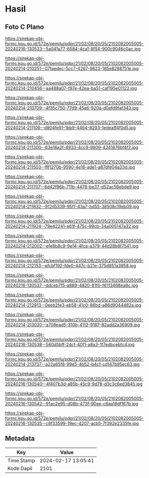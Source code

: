 # Hasil

## Foto C Plano

https://sirekap-obj-formc.kpu.go.id/572e/pemilu/pdpr/21/02/08/20/05/2102082005005-20240216-130533--5a041a77-6584-4ca1-8f54-900c9046c0ac.jpg

https://sirekap-obj-formc.kpu.go.id/572e/pemilu/pdpr/21/02/08/20/05/2102082005005-20240214-210251--07faedec-5cc7-4267-9623-185e8288751e.jpg

https://sirekap-obj-formc.kpu.go.id/572e/pemilu/pdpr/21/02/08/20/05/2102082005005-20240214-210456--aa488a07-f97e-42ea-ba51-caf195e01122.jpg

https://sirekap-obj-formc.kpu.go.id/572e/pemilu/pdpr/21/02/08/20/05/2102082005005-20240214-210709--4f35c750-77d9-45a6-920a-d0afd9faf343.jpg

https://sirekap-obj-formc.kpu.go.id/572e/pemilu/pdpr/21/02/08/20/05/2102082005005-20240214-211106--d804fe91-1bb9-4464-8293-1edeaff4f0d5.jpg

https://sirekap-obj-formc.kpu.go.id/572e/pemilu/pdpr/21/02/08/20/05/2102082005005-20240214-211300--63e18a2f-4933-4cc9-9809-4241876bf4f2.jpg

https://sirekap-obj-formc.kpu.go.id/572e/pemilu/pdpr/21/02/08/20/05/2102082005005-20240214-211503--fff1270b-9590-4e16-ade1-a87dfe04a33d.jpg

https://sirekap-obj-formc.kpu.go.id/572e/pemilu/pdpr/21/02/08/20/05/2102082005005-20240214-211707--6d42f96b-711b-4478-be37-d52ac56ebde9.jpg

https://sirekap-obj-formc.kpu.go.id/572e/pemilu/pdpr/21/02/08/20/05/2102082005005-20240214-211832--912d5339-95f1-43a7-bd55-38508c19eb09.jpg

https://sirekap-obj-formc.kpu.go.id/572e/pemilu/pdpr/21/02/08/20/05/2102082005005-20240214-211924--79e42241-e61f-475c-99cb-34a005147a32.jpg

https://sirekap-obj-formc.kpu.go.id/572e/pemilu/pdpr/21/02/08/20/05/2102082005005-20240214-212002--efe8b8c9-9e14-4fca-a379-44d28b8f7541.jpg

https://sirekap-obj-formc.kpu.go.id/572e/pemilu/pdpr/21/02/08/20/05/2102082005005-20240214-212153--efcbf192-fde0-447c-b21e-375d851a3958.jpg

https://sirekap-obj-formc.kpu.go.id/572e/pemilu/pdpr/21/02/08/20/05/2102082005005-20240216-130537--ddceb7f5-a889-4820-81f0-f6113468ea8c.jpg

https://sirekap-obj-formc.kpu.go.id/572e/pemilu/pdpr/21/02/08/20/05/2102082005005-20240214-212913--0eeb2fe3-eb58-41c0-86bd-a86d9044482a.jpg

https://sirekap-obj-formc.kpu.go.id/572e/pemilu/pdpr/21/02/08/20/05/2102082005005-20240214-213020--a708ead5-310b-4112-9187-82add2a36909.jpg

https://sirekap-obj-formc.kpu.go.id/572e/pemilu/pdpr/21/02/08/20/05/2102082005005-20240216-130538--560d5bff-2dcf-40f1-a8a3-1f7edbcebfc4.jpg

https://sirekap-obj-formc.kpu.go.id/572e/pemilu/pdpr/21/02/08/20/05/2102082005005-20240214-213737--a22a65f8-99e5-4b52-b4cf-cd147b95ec63.jpg

https://sirekap-obj-formc.kpu.go.id/572e/pemilu/pdpr/21/02/08/20/05/2102082005005-20240216-130540--4f407b3d-a85b-45c9-9d78-d3c3c6ed3845.jpg

https://sirekap-obj-formc.kpu.go.id/572e/pemilu/pdpr/21/02/08/20/05/2102082005005-20240216-130542--91ac2e95-d08b-473f-90ee-c6aa18df167b.jpg

https://sirekap-obj-formc.kpu.go.id/572e/pemilu/pdpr/21/02/08/20/05/2102082005005-20240216-130535--c8f33599-19ec-4207-acb5-7f392e2335fe.jpg


## Metadata

| Key        | Value               |
| ---------- | ------------------- |
| Time Stamp | 2024-02-17 13:05:41 |
| Kode Dapil | 2101                |



